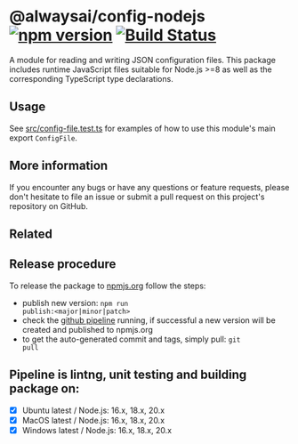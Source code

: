 # @alwaysai/config-nodejs [![npm version](https://badge.fury.io/js/%40alwaysai%2Fconfig-nodejs.svg)](https://www.npmjs.com/package/@alwaysai/config-nodejs) [![Build Status](https://travis-ci.com/alwaysai/config-nodejs.svg?branch=master)](https://travis-ci.com/alwaysai/config-nodejs)

A module for reading and writing JSON configuration files. This package includes runtime JavaScript files suitable for Node.js >=8 as well as the corresponding TypeScript type declarations.

## Usage
See [src/config-file.test.ts](src/config-file.test.ts) for examples of how to use this module's main export `ConfigFile`.

## More information
If you encounter any bugs or have any questions or feature requests, please don't hesitate to file an issue or submit a pull request on this project's repository on GitHub.

## Related

## Release procedure
To release the package to [npmjs.org](https://www.npmjs.com/package/@alwaysai/config-nodejs) follow the steps:
- publish new version: <code>npm run publish:<major|minor|patch></code>
- check the [github pipeline](https://github.com/alwaysai/config-nodejs/actions) running, if successful a new version will be created and published to npmjs.org
- to get the auto-generated commit and tags, simply pull: <code>git pull</code>

## Pipeline is lintng, unit testing and building package on:
- [x] Ubuntu latest / Node.js: 16.x, 18.x, 20.x
- [x] MacOS latest / Node.js: 16.x, 18.x, 20.x
- [x] Windows latest / Node.js: 16.x, 18.x, 20.x
